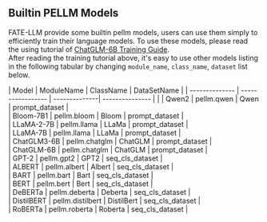 ## Builtin PELLM Models
FATE-LLM provide some builtin pellm models, users can use them simply to efficiently train their language models.
To use these models, please read the using tutorial of [ChatGLM-6B Training Guide](./ChatGLM-6B_ds.ipynb).   
After reading the training tutorial above, it's easy to use other models listing in the following tabular by changing `module_name`, `class_name`, `dataset` list below.
  
  

| Model          | ModuleName        | ClassName     | DataSetName     | 
| -------------- | ----------------- | --------------| --------------- |                 |
| Qwen2          | pellm.qwen        | Qwen          | prompt_dataset  |                              
| Bloom-7B1      | pellm.bloom       | Bloom         | prompt_dataset  |                              
| LLaMA-2-7B     | pellm.llama       | LLaMa         | prompt_dataset  |                              
| LLaMA-7B       | pellm.llama       | LLaMa         | prompt_dataset  |                              
| ChatGLM3-6B    | pellm.chatglm     | ChatGLM       | prompt_dataset  |                              
| ChatGLM-6B     | pellm.chatglm     | ChatGLM       | prompt_dataset  |                              
| GPT-2          | pellm.gpt2        | GPT2          | seq_cls_dataset |                              
| ALBERT         | pellm.albert      | Albert        | seq_cls_dataset |                              
| BART           | pellm.bart        | Bart          | seq_cls_dataset |                              
| BERT           | pellm.bert        | Bert          | seq_cls_dataset |                              
| DeBERTa        | pellm.deberta     | Deberta       | seq_cls_dataset |                              
| DistilBERT     | pellm.distilbert  | DistilBert    | seq_cls_dataset |                              
| RoBERTa        | pellm.roberta     | Roberta       | seq_cls_dataset |                              
